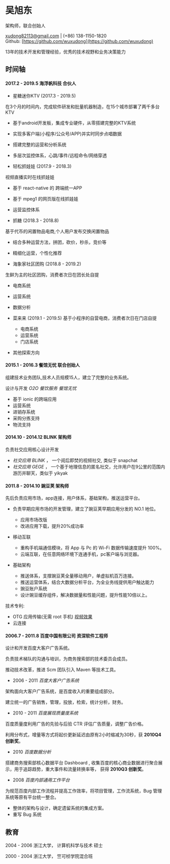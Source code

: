 # 吴旭东
 架构师，联合创始人

 [xudong82113@gmail.com](xudong82113@gmail.com) | (+86) 138-1150-1820    
 Github: [https://github.com/wuxudong](https://github.com/wuxudong)   


13年的技术开发和管理经验，优秀的技术视野和业务决策能力

## 时间轴


#### 2017.2 - 2019.5 __海浮帆科技  合伙人__

 - 星糖迷你KTV (2017.3 - 2019.5) 
 
 在3个月的时间内，完成软件研发和批量机器制造，在15个城市部署了两千多台KTV
	  
  - 基于android开发板，集成专业硬件，从零搭建完整的KTV系统
  - 实现多客户端(小程序/公众号/APP)并实时同步点唱数据
  - 搭建完整的运营和分析系统
  - 多层次监控体系，心跳/事件/远程命令/网络穿透

 - 轻松抓娃娃 (2017.9 - 2018.3)

 视频直播实时在线抓娃娃
	
  - 基于 react-native 的 跨端统一APP
  - 基于 mpeg1 的网页版在线抓娃娃
  - 运营监控体系

 - 抓糖 (2018.3 - 2018.8) 

  基于代币的闲置物品电商,个人用户发布交换闲置物品
  
  - 结合多种运营方法，拼团，砍价，秒杀，竞价等
  - 精细化运营，个性化推荐
 
 - 海象家社区团购 (2018.8 - 2019.2) 
	
 生鲜为主的社区团购，消费者次日在团长处自提
	
  - 电商系统
  - 运营系统
  - 数据分析
 
 - 菜来来 (2019.1 - 2019.5)
 基于小程序的自营电商，消费者次日在门店自提
 
 	- 电商系统
 	- 运营系统
 	- 门店系统
 
 - 其他探索方向
  

#### 2015.1 - 2016.3 __餐馆无忧  联合创始人__ 
 
 组建技术业务团队,技术人员规模15人，建立了完整的业务系统。
  
 设计与开发 _O2O 餐饮服务 餐馆无忧_

 - 	基于 ionic 的跨端应用
 - 运营系统
 - 进销存系统
 - 采购分拣支持
 - 物流支持


#### 2014.10 - 2014.12 __BLINK 架构师__

 负责社交应用核心设计开发

* _社交应用 BLINK_ ， 一个阅后即焚的视频社交, 类似于 snapchat
* _社交应用 GEGE_ ， 一个基于地理信息的匿名社交，允许用户在9公里的范围内游历并聊天，类似于 yikyak

#### 2011.8 - 2014.10  __豌豆荚 架构师__

先后负责应用市场，app连接，用户体系，基础架构，推送运营平台。

- 负责早期应用市场的开发管理，建立了豌豆荚早期应用分发的 NO.1 地位。  
  - 应用市场改版
  - 改进应用下载，提升20%成功率
    
- 移动互联
  - 重构手机端通信模块，将 App 与 Pc 的 Wi-Fi 数据传输速度提升 100%。
  - 云端互联，在任意网络环境下连通手机，pc客户端与浏览器。

- 基础架构
  - 推送体系，支撑豌豆荚全量移动用户，单虚拟机百万连接。
  - 推送运营体系，结合大数据分析平台，为全业务线提供用户触达能力
  - 豌豆账户系统
  - 设计豌豆缓存组件，解决数据量和性能问题，提升性能10倍以上。
  
  
技术专利: 

 - OTG 应用传输(无需 root 手机) [视频效果](http://v.youku.com/v_show/id_XNjg3MzAxOTQ4.html?from=y1.7-1.2)
 - 云连接
 
 
#### 2006.7 - 2011.8  __百度中国有限公司 资深软件工程师__

 设计和开发百度大客户广告系统。

 负责技术梯队的沟通与培训，为商务搜索部的技术委员会成员。 
 
 推动技术改革，推进 Scm 团队引入 Maven 等技术工具。  
 
* 2006 - 2011 _百度大客户广告系统_

 架构面向大客户广告系统，是百度收入的重要组成部分。
 
 建立统一的广告销售，管理，投放，检索，统计分析，财务。

* 2010 - 2011 _百度展现质量度系统_

 百度质量度利用广告的先验与后验 CTR 评估广告质量，调整广告价格。  
 
 利用分布式，增量等方式将起价更新延迟由原有2小时缩减为30秒，获 **2010Q4 创新奖**。

* 2010 _百度数据分析_
 
 搭建商务搜索部核心数据平台 Dashboard , 收集百度的核心商业数据进行聚合展示，用于追踪趋势，重大事件和流量转换率等， 获得 **2010Q3 创新奖**。  

* 2008 _百度内部通用工作平台_
 
 为规范百度内部工作流程并提高工作效率，将项目管理，工作流系统，Bug 管理系统等原有平台统一整合。    
  
  * 整体的架构与设计，确定遗留系统的集成方案。
  * 重写 Bug 系统

## 教育 

2004 - 2006 浙江大学， 计算机科学与技术  硕士

2000 - 2004 浙江大学， 竺可桢学院混合班
  


